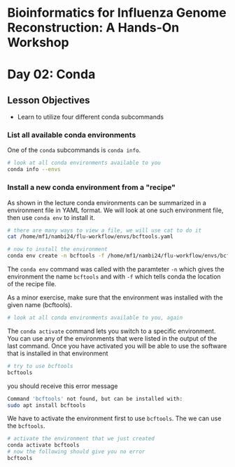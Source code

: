 # Bioinformatics for Influenza Genome Reconstruction: A Hands-On Workshop
# Day 02: Conda

## Lesson Objectives
* Learn to utilize four different conda subcommands

### List all available conda environments
One of the `conda` subcommands is `conda info`.

```bash
# look at all conda environments available to you
conda info --envs
``` 
### Install a new conda environment from a "recipe"
As shown in the lecture conda environments can be summarized in a environment file in YAML format. We will look at one such environment file, then use `conda env` to install it.

```bash
# there are many ways to view a file, we will use cat to do it
cat /home/mf1/nambi24/flu-workflow/envs/bcftools.yaml

# now to install the environment
conda env create -n bcftools -f /home/mf1/nambi24/flu-workflow/envs/bcftools.yaml
```

The `conda env` command was called with the paramteter `-n` which gives the environment the name `bcftools` and with `-f` which tells conda the location of the recipe file.


As a minor exercise, make sure that the environment was installed with the given name (bcftools).
```bash
# look at all conda environments available to you, again

``` 

The `conda activate` command lets you switch to a specific environment. You can use any of the environments that were listed in the output of the last command. Once you have activated you will be able to use the software that is installed in that environment
```bash
# try to use bcftools
bcftools
```
you should receive this error message 
```bash
Command 'bcftools' not found, but can be installed with:
sudo apt install bcftools
```
We have to activate the environment first to use `bcftools`. The we can use the `bcftools`.
```bash
# activate the environment that we just created
conda activate bcftools
# now the following should give you no error
bcftools
```

